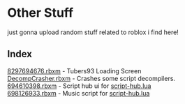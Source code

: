 # Other Stuff
just gonna upload random stuff related to roblox i find here!

## Index
[8297694676.rbxm](https://github.com/cens6r/robloxscripts/blob/main/scripts/etc/other_stuff/8297694676.rbxm) - Tubers93 Loading Screen
<br>
[DecompCrasher.rbxm](https://github.com/cens6r/robloxscripts/blob/main/scripts/etc/other_stuff/DecompCrasher.rbxm) - Crashes some script decompilers.
<br>
[694610398.rbxm](https://github.com/cens6r/robloxscripts/blob/main/scripts/etc/other_stuff/694610398.rbxm) - Script hub ui for [script-hub.lua](https://github.com/cens6r/robloxscripts/blob/main/scripts/trolling/clientreplication/script-hub.lua)
<br>
[698126933.rbxm](https://github.com/cens6r/robloxscripts/blob/main/scripts/etc/other_stuff/698126933.rbxm) - Music script for [script-hub.lua](https://github.com/cens6r/robloxscripts/blob/main/scripts/trolling/clientreplication/script-hub.lua)
